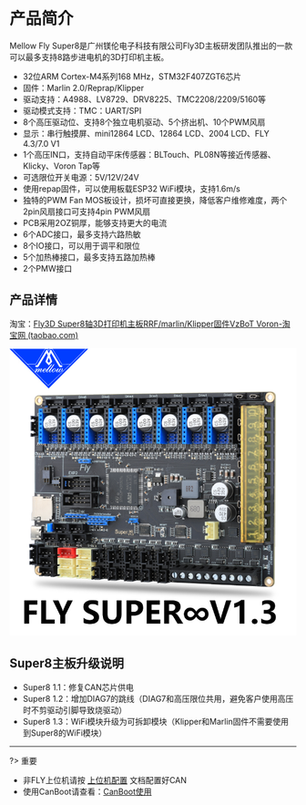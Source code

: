 # 产品简介

Mellow Fly Super8是广州镁伦电子科技有限公司Fly3D主板研发团队推出的一款可以最多支持8路步进电机的3D打印机主板。

* 32位ARM Cortex-M4系列168 MHz，STM32F407ZGT6芯片
* 固件：Marlin 2.0/Reprap/Klipper
* 驱动支持：A4988、LV8729、DRV8225、TMC2208/2209/5160等
* 驱动模式支持：TMC：UART/SPI
* 8个高压驱动位、支持8个独立电机驱动、5个挤出机、10个PWM风扇
* 显示：串行触摸屏、mini12864 LCD、12864 LCD、2004 LCD、FLY 4.3/7.0 V1
* 1个高压IN口，支持自动平床传感器：BLTouch、PL08N等接近传感器、Klicky、Voron Tap等
* 可选限位开关电源：5V/12V/24V
* 使用repap固件，可以使用板载ESP32 WiFi模块，支持1.6m/s
* 独特的PWM Fan MOS板设计，损坏可直接更换，降低客户维修难度，两个2pin风扇接口可支持4pin PWM风扇
* PCB采用2OZ铜厚，能够支持更大的电流
* 6个ADC接口，最多支持六路热敏
* 8个IO接口，可以用于调平和限位
* 5个加热棒接口，最多支持五路加热棒
* 2个PMW接口

## 产品详情

淘宝：[Fly3D Super8轴3D打印机主板RRF/marlin/Klipper固件VzBoT Voron-淘宝网 (taobao.com)](https://item.taobao.com/item.htm?spm=a1z10.5-c-s.w4002-23066022675.18.68de3903lHTcFZ&id=654767618383 "点击即可跳转")

![super8](../../images/boards/fly_super8/super8.png)

## Super8主板升级说明

  * Super8 1.1：修复CAN芯片供电
  * Super8 1.2：增加DIAG7的跳线（DIAG7和高压限位共用，避免客户使用高压时不剪驱动引脚导致烧驱动）
  * Super8 1.3：WiFi模块升级为可拆卸模块（Klipper和Marlin固件不需要使用到Super8的WiFi模块）

----

?> 重要

* 非FLY上位机请按 [上位机配置](/board/fly_sht_v2/piconfig "点击即可跳转") 文档配置好CAN
* 使用CanBoot请查看：[CanBoot使用](/advanced/canboot.md)